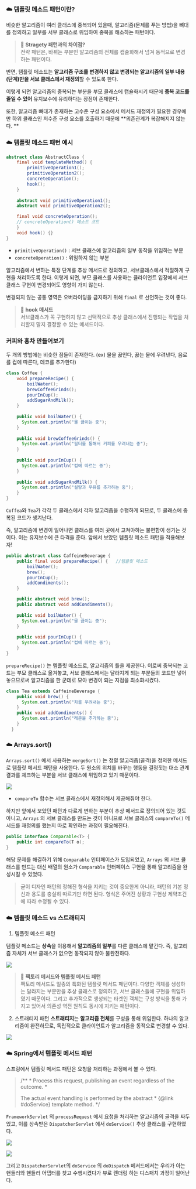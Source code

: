 ### ☁️ 템플릿 메소드 패턴이란?

비슷한 알고리즘이 여러 클래스에 중복되어 있을때, 알고리즘(문제를 푸는 방법)을 뼈대를 정의하고 일부를 서부 클래스로 위임하여 중복을 해소하는 패턴이다.

> 🫧 **Stragety 패턴과의 차이점?**<br>
전략 패턴은, 바뀌는 부분인 알고리즘의 전체를 캡슐화해서 넘겨 동적으로 변경하는 패턴이다.

반면,  템플릿 메소드는 **알고리즘 구조를 변경하지 않고 변경되는 알고리즘의 일부 내용(단계)만을 서브 클래스에서 재정의**할 수 있도록 한다.

이렇게 되면 알고리즘의 중복되는 부분을 부모 클래스에 캡슐화시키 때문에 **중복 코드를 줄일 수 있어** 유지보수에 유리하다는 장점이 존재한다.

또한, 알고리즘 뼈대가 존재하는 고수준 구성 요소에서 메서드 재정의가 필요한 경우에만 하위 클래스인 저수준 구성 요소를 호출하기 때문에 **의존관계가 복잡해지지 않는다. **


### ☁️ 템플릿 메소드 패턴 예시

```java
abstract class AbstractClass {
    final void templateMethod() {
        primitiveOperation1();
        primitiveOperation2();
        concreteOperation();
        hook();
    }
    
    abstract void primitiveOperation1();
    abstract void primitiveOperation2();

    final void concreteOperation();
    // concreteOperation() 메소드 코드
    }
    void hook() {}
}
```
 + `primitiveOperation()` : 서브 클래스에 알고리즘의 일부 동작을 위임하는 부분
 + `concreteOperation()` : 위임하지 않는 부분

알고리즘에서 변하는 특정 단계를 추상 메서드로 정의하고, 서브클래스에서 적절하게 구현을 처리하도록 한다. 이렇게 되면, 부모 클래스를 사용하는 클라이언트 입장에서 서브 클래스 구현이 변경되어도 영향이 가지 않는다. 

변경되지 않는  공통 영역은 오버라이딩을 금지하기 위해 `final` 로 선언하는 것이 좋다.

> 🫧 **hook 메서드**<br>
서브클래스가 꼭 구현하지 않고 선택적으로 추상 클래스에서 진행되는 작업을 처리할지 말지 결정할 수 있는 메서드이다.

### 커피와 홍차 만들어보기

두 개의 방법에는 비슷한 점들이 존재한다. (ex) 물을 끓인다, 끓는 물에 우려낸다, 음료를 컵에 따른다, 데코를 추가한다)


```java
class Coffee {
    void prepareRecipe() {
        boilWater();
        brewCoffeeGrinds();
        pourInCup();
        addSugarAndMilk();
    }
    
    public void boilWater() {
      System.out.println("물 끓이는 중");
    }
    
    public void brewCoffeeGrinds() {
      System.out.println("필터를 통해서 커피를 우려내는 중");
    }
    
    public void pourInCup() {
      System.out.println("컵에 따르는 중");
    }
    
    public void addSugarAndMilk() {
      System.out.println("설탕과 우유를 추가하는 중");
    }
}
```
`Coffea`와 `Tea`가 각각 두 클래스에서 각자 알고리즘을 수행하게 되므로, 두 클래스에 중복된 코드가 생겨난다.

즉, 알고리즘에 변경이 일어나면 클래스를 여러 곳에서 고쳐야하는 불편함이 생기는 것이다. 이는 유지보수에 큰 타격을 준다. 앞에서 보았던 템플릿 메소드 패턴을 적용해보자!


```java
public abstract class CaffeineBeverage {
    public final void prepareRecipe() {   //템플릿 메소드
        boilWater();
        brew();
        pourInCup();
        addCondiments();
    }

    public abstract void brew();
    public abstract void addCondiments();
    
    public void boilWater() {
      System.out.println("물 끓이는 중");
    }
    
    public void pourInCup() {
      System.out.println("컵에 따르는 중");
    }
}
```
`prepareRecipe()` 는 템플릿 메소드로, 알고리즘의 틀을 제공한다. 이로써 중복되는 코드는 부모 클래스로 옮겨놓고, 서브 클래스에서는 달라지게 되는 부분들의 코드만 넣어놓으므로써 알고리즘을 한 군데로 모아 변경이 되는 지점을 최소화시켰다. 

```java
class Tea extends CaffeineBeverage {
    public void brew() {
      System.out.println("차를 우려내는 중");
    }
    public void addCondiments() {
      System.out.println("레몬을 추가하는 중");
    }
  }
```

### ☁️ Arrays.sort()

`Arrays.sort()` 에서 사용하는 `mergeSort()` 는 정렬 알고리즘(골격)을 정의한 메서드로 템플릿 메서드 패턴을 사용한다. 두 원소의 위치를 바꾸는 행동을 결정짓는 대소 관계 결과를 체크하는 부분을 서브 클래스에 위임하고 있기 때문이다.

![](https://velog.velcdn.com/images/semi-cloud/post/1c685cde-5d7a-43b9-851b-acb5762d85b4/image.png)

+ `compareTo` 함수는 서브 클래스에서 재정의해서 제공해줘야 한다.

하지만 앞에서 보았던 패턴과 다르게 변하는 부분이 추상 메서드로 정의되어 있는 것도 아니고, `Arrays` 의 서브 클래스를 만드는 것이 아니므로 서브 클래스의 `compareTo()` 메서드를 재정의를 했는지 따로 확인하는 과정이 필요해진다.  

```java
public interface Comparable<T> {
    public int compareTo(T o);
}
```

해당 문제를 해결하기 위해 `Comparable` 인터페이스가 도입되었고, `Arrays` 의 서브 클래스를 만드는 대신 배열의 원소가 `Comparable` 인터페이스 구현을 통해 알고리즘을 완성시킬 수 있었다.

> 굳이 디자인 패턴의 정해진 형식을 지키는 것이 중요한게 아니라, 패턴의 기본 정신과 용도를 충실히 따르기만 하면 된다. 형식은 주어진 상황과 구현상 제약조건에 따라 수정될 수 있다.



### ☁️ 템플릿 메소드 vs 스트래티지
1. 템플릿 메소드 패턴

템플릿 메소드는 **상속**을 이용해서 **알고리즘의 일부**를 다른 클래스에 맡긴다. 즉, 알고리즘 자체가 서브 클래스가 없으면 동작되지 않아 불완전하다.

<img src="https://user-images.githubusercontent.com/71436576/143843126-3cf8de2e-f269-4fa9-9a16-acb55e39ee69.png" >

> 🫧 **팩토리 메서드와 템플릿 메서드 패턴**<br>
팩토리 메서드도 일종의 특화된 템플릿 메서드 패턴이다. 다양한 객체를 생성하는 달라지는 부분만을 추상 클래스로 정의하고, 서브 클래스들에 구현을 위임하였기 때문이다. 그리고 추가적으로 생성되는 타겟인 객체는 구성 방식을 통해 가지고 있어서 의존성 역전 원칙도 동시에 지키는 패턴이다.

2. 스트래티지 패턴
**스트래티지**는 **알고리즘 전체**를 구성을 통해 위임한다. 하나의 알고리즘이 완전하므로, 독립적으로 클라이언트가 알고리즘을 동적으로 변경할 수 있다.


<img src="https://user-images.githubusercontent.com/71436576/143843356-1c92325c-9681-42fa-8479-6a60ece758a3.png">



### ☁️ Spring에서 템플릿 메서드 패턴

스프링에서 템플릿 메서드 패턴은 요청을 처리하는 과정에서 볼 수 있다.

>/**
	 * Process this request, publishing an event regardless of the outcome.
	 * <p>The actual event handling is performed by the abstract
	 * {@link #doService} template method.
	 */

`FrameworkServlet` 의 `processRequest` 에서 요청을 처리하는 알고리즘의 골격을 짜두었고, 이를 상속받은 `DispatcherServlet` 에서 `doService()` 추상 클래스를 구현하였다. 

![](https://velog.velcdn.com/images/semi-cloud/post/8cb26dcc-5de4-4e0e-887d-bb28c9c71275/image.png)


![](https://velog.velcdn.com/images/semi-cloud/post/2512e332-8032-4917-b2b5-371970c32cbf/image.png)


그리고 `DispatcherServlet`의 `doService` 의 `doDispatch` 메서드에서는 우리가 아는 핸들러와 핸들러 어댑터를 찾고 수행시켰다가 뷰로 렌더링 하는 디스패치 과정이 일어난다. 
